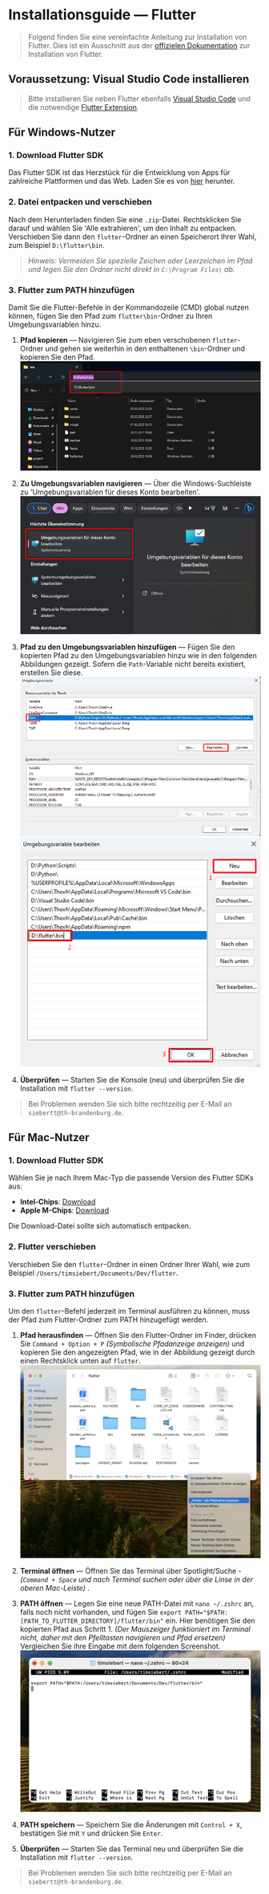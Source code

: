 # Installationsguide — Flutter

> Folgend finden Sie eine vereinfachte Anleitung zur Installation von Flutter. Dies ist ein Ausschnitt aus der [offizielen Dokumentation](https://docs.flutter.dev/get-started/install) zur Installation von Flutter.

## Voraussetzung: Visual Studio Code installieren
> Bitte installieren Sie neben Flutter ebenfalls [Visual Studio Code](https://code.visualstudio.com) und die notwendige [Flutter Extension](https://marketplace.visualstudio.com/items?itemName=Dart-Code.flutter).


## Für Windows-Nutzer

### 1. Download Flutter SDK
Das Flutter SDK ist das Herzstück für die Entwicklung von Apps für zahlreiche Plattformen und das Web. Laden Sie es von [hier](https://storage.googleapis.com/flutter_infra_release/releases/stable/windows/flutter_windows_3.16.2-stable.zip) herunter.

### 2. Datei entpacken und verschieben
Nach dem Herunterladen finden Sie eine `.zip`-Datei. Rechtsklicken Sie darauf und wählen Sie 'Alle extrahieren', um den Inhalt zu entpacken. Verschieben Sie dann den `flutter`-Ordner an einen Speicherort Ihrer Wahl, zum Beispiel `D:\flutter\bin`.

> *Hinweis: Vermeiden Sie spezielle Zeichen oder Leerzeichen im Pfad und legen Sie den Ordner nicht direkt in `C:\Program Files\` ab.*

### 3. Flutter zum PATH hinzufügen
Damit Sie die Flutter-Befehle in der Kommandozeile (CMD) global nutzen können, fügen Sie den Pfad zum `flutter\bin`-Ordner zu Ihren Umgebungsvariablen hinzu.

1. **Pfad kopieren** —
   Navigieren Sie zum eben verschobenen `flutter`-Ordner und gehen sie weiterhin in den enthaltenen `\bin`-Ordner und kopieren Sie den Pfad.
   ![Pfad kopieren](images/introduction_3.png)

2. **Zu Umgebungsvariablen navigieren** —
   Über die Windows-Suchleiste zu 'Umgebungsvariablen für dieses Konto bearbeiten'.
   ![Umgebungsvariablen](images/introduction_4.png)

3. **Pfad zu den Umgebungsvariablen hinzufügen** —
   Fügen Sie den kopierten Pfad zu den Umgebungsvariablen hinzu wie in den folgenden Abbildungen gezeigt. Sofern die `Path`-Variable nicht bereits existiert, erstellen Sie diese.
   ![Pfad hinzufügen](images/introduction_5.png)
   ![Bestätigen](images/introduction_6.png)

4. **Überprüfen** —
   Starten Sie die Konsole (neu) und überprüfen Sie die Installation mit `flutter --version`.

> Bei Problemen wenden Sie sich bitte rechtzeitig per E-Mail an `siebertt@th-brandenburg.de`.

## Für Mac-Nutzer

### 1. Download Flutter SDK
Wählen Sie je nach Ihrem Mac-Typ die passende Version des Flutter SDKs aus: 
- **Intel-Chips**: [Download](https://storage.googleapis.com/flutter_infra_release/releases/stable/macos/flutter_macos_3.16.2-stable.zip)
- **Apple M-Chips**: [Download](https://storage.googleapis.com/flutter_infra_release/releases/stable/macos/flutter_macos_arm64_3.16.2-stable.zip)

Die Download-Datei sollte sich automatisch entpacken.

### 2. Flutter verschieben
Verschieben Sie den `flutter`-Ordner in einen Ordner Ihrer Wahl, wie zum Beispiel `/Users/timsiebert/Documents/Dev/flutter`.

### 3. Flutter zum PATH hinzufügen
Um den `flutter`-Befehl jederzeit im Terminal ausführen zu können, muss der Pfad zum Flutter-Ordner zum PATH hinzugefügt werden.

1. **Pfad herausfinden** — 
   Öffnen Sie den Flutter-Ordner im Finder, drücken Sie `Command + Option + P` *(Symbolische Pfadanzeige anzeigen)* und kopieren Sie den angezeigten Pfad, wie in der Abbildung gezeigt durch einen Rechtsklick unten auf `flutter`.
   ![Ordnerpfad herausfinden](images/introduction.png)

2. **Terminal öffnen** —
   Öffnen Sie das Terminal über Spotlight/Suche - *(`Command + Space` und nach Terminal suchen oder über die Linse in der oberen Mac-Leiste)* .

3. **PATH öffnen** —
   Legen Sie eine neue PATH-Datei mit `nano ~/.zshrc` an, falls noch nicht vorhanden, und fügen Sie `export PATH="$PATH:[PATH_TO_FLUTTER_DIRECTORY]/flutter/bin"` ein. Hier benötigen Sie den kopierten Pfad aus Schritt 1. *(Der Mauszeiger funktioniert im Terminal nicht, daher mit den Pfeiltasten navigieren und Pfad ersetzen)* Vergleichen Sie ihre Eingabe mit dem folgenden Screenshot.
   ![PATH bearbeiten](images/introduction_2.png)

4. **PATH speichern** — 
   Speichern Sie die Änderungen mit `Control + X`, bestätigen Sie mit `Y` und drücken Sie `Enter`.

5. **Überprüfen** — 
   Starten Sie das Terminal neu und überprüfen Sie die Installation mit `flutter --version`.

> Bei Problemen wenden Sie sich bitte rechtzeitig per E-Mail an `siebertt@th-brandenburg.de`.